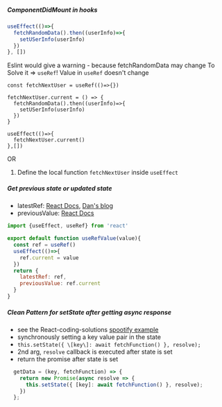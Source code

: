 ##### ComponentDidMount in hooks
``` js
useEffect(()=>{
  fetchRandomData().then((userInfo)=>{
    setUSerInfo(userInfo)
  })
}, [])
```
Eslint would give a warning - because fetchRandomData may change
To Solve it => `useRef`! Value in `useRef` doesn't change 
```
const fetchNextUser = useRef(()=>{})

fetchNextUser.current = () => {
  fetchRandomData().then((userInfo)=>{
    setUSerInfo(userInfo)
  })
}

useEffect(()=>{
  fetchNextUser.current()
},[])

```

OR

1. Define the local function `fetchNextUser` inside `useEffect`

##### Get previous state or updated state
- latestRef: [React Docs](https://reactjs.org/docs/hooks-faq.html#why-am-i-seeing-stale-props-or-state-inside-my-function), [Dan's blog](https://overreacted.io/how-are-function-components-different-from-classes/)
- previousValue: [React Docs](https://reactjs.org/docs/hooks-faq.html#how-to-get-the-previous-props-or-state)
``` js
import {useEffect, useRef} from 'react'

export default function useRefValue(value){
  const ref = useRef()
  useEffect(()=>{
    ref.current = value
  })
  return {
    latestRef: ref,
	previousValue: ref.current
  }
}
```

##### Clean Pattern for setState after getting async response
- see the React-coding-solutions [spootify example](https://github.com/alexgurr/react-coding-solutions/blob/master/spootify/src/routes/Discover/components/Discover.js)
- synchronously setting a key value pair in the state
- `this.setState({ \[key\]: await fetchFunction() }, resolve);`
- 2nd arg, `resolve` callback is executed after state is set
- return the promise after state is set
``` js
  getData = (key, fetchFunction) => {
    return new Promise(async resolve => {
      this.setState({ [key]: await fetchFunction() }, resolve);
    })
  };
```